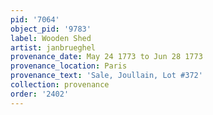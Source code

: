 ```yaml
---
pid: '7064'
object_pid: '9783'
label: Wooden Shed
artist: janbrueghel
provenance_date: May 24 1773 to Jun 28 1773
provenance_location: Paris
provenance_text: 'Sale, Joullain, Lot #372'
collection: provenance
order: '2402'
---
```

